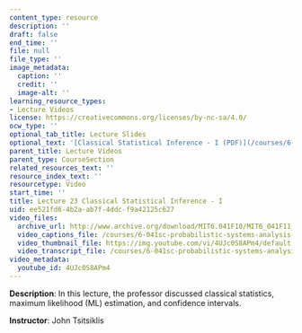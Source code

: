 ```yaml
---
content_type: resource
description: ''
draft: false
end_time: ''
file: null
file_type: ''
image_metadata:
  caption: ''
  credit: ''
  image-alt: ''
learning_resource_types:
- Lecture Videos
license: https://creativecommons.org/licenses/by-nc-sa/4.0/
ocw_type: ''
optional_tab_title: Lecture Slides
optional_text: '[Classical Statistical Inference - I (PDF)](/courses/6-041sc-probabilistic-systems-analysis-and-applied-probability-fall-2013/resources/mit6_041scf13_l23)'
parent_title: Lecture Videos
parent_type: CourseSection
related_resources_text: ''
resource_index_text: ''
resourcetype: Video
start_time: ''
title: Lecture 23 Classical Statistical Inference - I
uid: ee521fd6-4b2a-ab7f-4ddc-f9a42125c627
video_files:
  archive_url: http://www.archive.org/download/MIT6.041F10/MIT6_041F11_lec23_300k.mp4
  video_captions_file: /courses/6-041sc-probabilistic-systems-analysis-and-applied-probability-fall-2013/4UJc0S8APm4_captions.webvtt
  video_thumbnail_file: https://img.youtube.com/vi/4UJc0S8APm4/default.jpg
  video_transcript_file: /courses/6-041sc-probabilistic-systems-analysis-and-applied-probability-fall-2013/4UJc0S8APm4_transcript.pdf
video_metadata:
  youtube_id: 4UJc0S8APm4
---
```

**Description**: In this lecture, the professor discussed classical statistics, maximum likelihood (ML) estimation, and confidence intervals.

**Instructor**: John Tsitsiklis